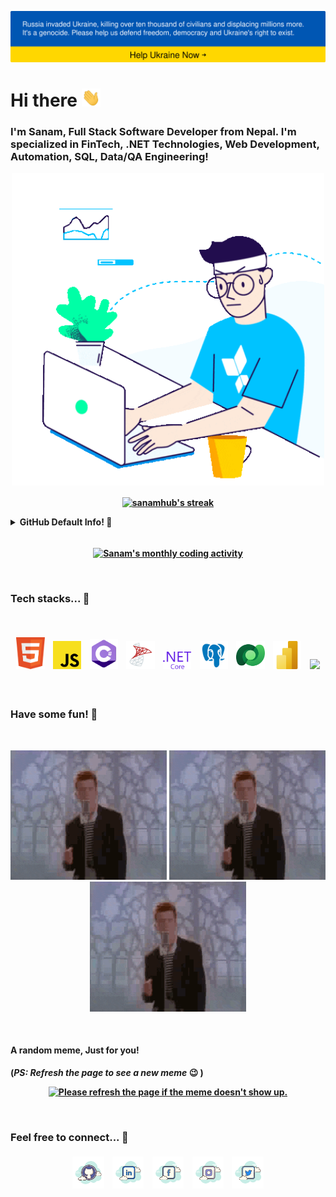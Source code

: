<!-- Stand with Ukraine -->

[![Stand With Ukraine](https://raw.githubusercontent.com/vshymanskyy/StandWithUkraine/main/banner2-direct.svg)](https://vshymanskyy.github.io/StandWithUkraine)

<!-- Greeting and tagline -->
<h1>
Hi there
<img src="./assets/gif/wave.gif" width="30">
</h1>

<h3>
I'm Sanam, Full Stack Software Developer from Nepal.
I'm specialized in FinTech, .NET Technologies, Web Development, Automation, SQL, Data/QA Engineering!
</h3>

<!-- Coder GIF -->
<p align="center">
<img src="./assets/gif/gif.gif" alt="Coder GIF" width="500">
</p>

<b />

<!-- Beautiful Streak -->
<p align="center">
<a href="#go-nowhere">
<img align="center" src="https://github-readme-streak-stats.herokuapp.com/?user=sanamhub&theme=tokyonight&ring=ffa200&fire=15f4ee&currStreakNum=a35eff&currStreakLabel=a35eff&sideLabels=4296f5&sideNums=4296f5&hide_border=true&background=00000000" alt="sanamhub's streak" />
</a>
</p>

<details><summary>GitHub Default Info! 💁</summary>

<!-- Personal info -->

- 🚀 I'm DBA • Developer • Explorer 🚀

- ❤️ My favorite language: SQL

- 💪 I’m currently advancing JavaScript

- 💌 Ask me about anything, I am happy to help

- ⚡ Fun fact: I love to go climbing, even though I am afraid of heights 😄

- 📧 Quote: You only need to find yourself, everything else can be googled 👨‍💻
- 😮 Also, I don’t trust people who don’t write SQL queries in uppercase! 😆
</details>

<br>

<!-- Activity graph -->
<p align="center">
<a href="#">
<img align="center" src="https://activity-graph.herokuapp.com/graph?username=sanamhub&theme=github&bg_color=ffffff00&color=2800f0&point=a35eff&line=15f4ee&custom_title=Last%20month%20GitHub%20activity&hide_border=true&area=true" alt="Sanam's monthly coding activity" />
</a>
</p>

<br>

### Tech stacks... 🚀

<br>

<p align="center">
 <img width="9%" style="padding:5px" src="./assets/svg/html.svg"/>
 <img width="9%" style="padding:5px" src="./assets/svg/js.svg"/>
 <img width="9%" style="padding:5px" src="./assets/svg/cs.svg"/>
 <img width="9%" style="padding:5px" src="./assets/svg/mssql.svg"/>
 <img width="9%" style="padding:5px" src="./assets/svg/dotnet.svg"/>
 <img width="9%" style="padding:5px" src="./assets/svg/pgsql.svg"/>
 <img width="9%" style="padding:5px" src="./assets/svg/dv.svg"/>
 <img width="9%" style="padding:5px" src="./assets/svg/pbi.svg"/>
 <img width="9%" style="padding:5px" src="./assets/svg/css.svg"/>
</p>

<br>

### Have some fun! 🎉

<br>

<p align="center">
<img src="./assets/gif/rickroll.gif" width="250" height="auto" />
<img src="./assets/gif/rickroll.gif" width="250" height="auto" />
<img src="./assets/gif/rickroll.gif" width="250" height="auto" />
</p>

<br>

#### A random meme, Just for you!

(_PS: Refresh the page to see a new meme_ :wink: )

<p align="center">
<a href="https://github.com/techytushar/random-memer"><img src='https://random-memer.herokuapp.com/' title="Meme" alt="Please refresh the page if the meme doesn't show up." height="400"></a>
</p>

<br>

### Feel free to connect... 🤝

<p align="center">
 <a href="https://github.com/sanamhub"><img alt="github" width="10%" style="padding:5px" src="./assets/img/github.png"/></a>
 <a href="https://www.linkedin.com/in/sanampakuwal"><img alt="linkedin" width="10%" style="padding:5px" src="./assets/img/linkedin.png"/></a>
 <a href="https://www.facebook.com/mrsanampakuwal"><img alt="facebook" width="10%" style="padding:5px" src="./assets/img/facebook.png"/></a>
 <a href="https://www.instagram.com/sanampakuwal"><img alt="instagram" width="10%" style="padding:5px" src="./assets/img/instagram.png"/></a>
 <a href="https://twitter.com/sanampakuwal"><img alt="twitter" width="10%" style="padding:5px" src="./assets/img/twitter.png"/></a>
</p>
